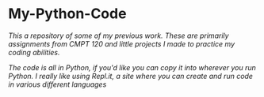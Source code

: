#  My-Python-Code

_This a repository of some of my previous work. These are primarily assignments from CMPT 120 and little projects I made to practice my coding abilities._

_The code is all in Python, if you'd like you can copy it into wherever you run Python. I really like using Repl.it, a site where you can create and run code in various different languages_
